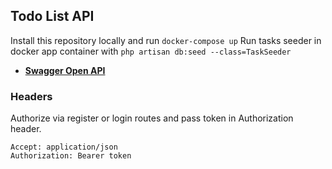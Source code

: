 ## Todo List API

Install this repository locally and run ```docker-compose up```
Run tasks seeder in docker app container with 
```php artisan db:seed --class=TaskSeeder```

- **[Swagger Open API](https://app.swaggerhub.com/apis/EDWARDNERO2020/TodoAPITestTask/1.0.0#/)**

### Headers
Authorize via register or login routes and pass token in Authorization header.
```
Accept: application/json
Authorization: Bearer token
```


